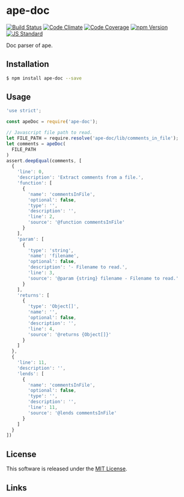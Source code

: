 ape-doc
==========

<!---
This file is generated by ape-tmpl. Do not update manually.
--->

<!-- Badge Start -->
<a name="badges"></a>

[![Build Status][bd_travis_shield_url]][bd_travis_url]
[![Code Climate][bd_codeclimate_shield_url]][bd_codeclimate_url]
[![Code Coverage][bd_codeclimate_coverage_shield_url]][bd_codeclimate_url]
[![npm Version][bd_npm_shield_url]][bd_npm_url]
[![JS Standard][bd_standard_shield_url]][bd_standard_url]

[bd_repo_url]: https://github.com/ape-repo/ape-doc
[bd_travis_url]: http://travis-ci.org/ape-repo/ape-doc
[bd_travis_shield_url]: http://img.shields.io/travis/ape-repo/ape-doc.svg?style=flat
[bd_license_url]: https://github.com/ape-repo/ape-doc/blob/master/LICENSE
[bd_codeclimate_url]: http://codeclimate.com/github/ape-repo/ape-doc
[bd_codeclimate_shield_url]: http://img.shields.io/codeclimate/github/ape-repo/ape-doc.svg?style=flat
[bd_codeclimate_coverage_shield_url]: http://img.shields.io/codeclimate/coverage/github/ape-repo/ape-doc.svg?style=flat
[bd_gemnasium_url]: https://gemnasium.com/ape-repo/ape-doc
[bd_gemnasium_shield_url]: https://gemnasium.com/ape-repo/ape-doc.svg
[bd_npm_url]: http://www.npmjs.org/package/ape-doc
[bd_npm_shield_url]: http://img.shields.io/npm/v/ape-doc.svg?style=flat
[bd_standard_url]: http://standardjs.com/
[bd_standard_shield_url]: https://img.shields.io/badge/code%20style-standard-brightgreen.svg

<!-- Badge End -->


<!-- Description Start -->
<a name="description"></a>

Doc parser of ape.

<!-- Description End -->


<!-- Overview Start -->
<a name="overview"></a>



<!-- Overview End -->


<!-- Sections Start -->
<a name="sections"></a>

<!-- Section from "doc/guides/01.Installation.md.hbs" Start -->

<a name="section-doc-guides-01-installation-md"></a>
Installation
-----

```bash
$ npm install ape-doc --save
```


<!-- Section from "doc/guides/01.Installation.md.hbs" End -->

<!-- Section from "doc/guides/02.Usage.md.hbs" Start -->

<a name="section-doc-guides-02-usage-md"></a>
Usage
---------

```javascript
'use strict';

const apeDoc = require('ape-doc');

// Javascript file path to read.
let FILE_PATH = require.resolve('ape-doc/lib/comments_in_file');
let comments = apeDoc(
  FILE_PATH
)
assert.deepEqual(comments, [
  {
    'line': 0,
    'description': 'Extract comments from a file.',
    'function': [
      {
        'name': 'commentsInFile',
        'optional': false,
        'type': '',
        'description': '',
        'line': 2,
        'source': '@function commentsInFile'
      }
    ],
    'param': [
      {
        'type': 'string',
        'name': 'filename',
        'optional': false,
        'description': '- Filename to read.',
        'line': 3,
        'source': '@param {string} filename - Filename to read.'
      }
    ],
    'returns': [
      {
        'type': 'Object[]',
        'name': '',
        'optional': false,
        'description': '',
        'line': 4,
        'source': '@returns {Object[]}'
      }
    ]
  },
  {
    'line': 11,
    'description': '',
    'lends': [
      {
        'name': 'commentsInFile',
        'optional': false,
        'type': '',
        'description': '',
        'line': 11,
        'source': '@lends commentsInFile'
      }
    ]
  }
])

```


<!-- Section from "doc/guides/02.Usage.md.hbs" End -->


<!-- Sections Start -->


<!-- LICENSE Start -->
<a name="license"></a>

License
-------
This software is released under the [MIT License](https://github.com/ape-repo/ape-doc/blob/master/LICENSE).

<!-- LICENSE End -->


<!-- Links Start -->
<a name="links"></a>

Links
------


<!-- Links End -->

